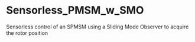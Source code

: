 # Sensorless_PMSM_w_SMO
Sensorless control of an SPMSM using a Sliding Mode Observer to acquire the rotor position
